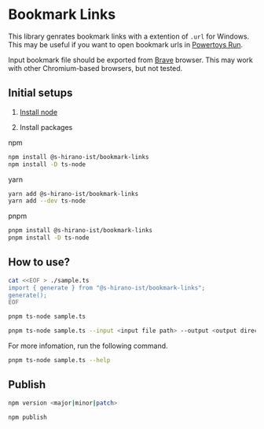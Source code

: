 # Bookmark Links

This library genrates bookmark links with a extention of `.url` for Windows.
This may be useful if you want to open bookmark urls in [Powertoys Run](https://learn.microsoft.com/windows/powertoys/run).

Input bookmark file should be exported from [Brave](https://brave.com/) browser.
This may work with other Chromium-based browsers, but not tested.

## Initial setups

1. [Install node](https://nodejs.org/)

2. Install packages

npm

```bash
npm install @s-hirano-ist/bookmark-links
npm install -D ts-node
```

yarn

```bash
yarn add @s-hirano-ist/bookmark-links
yarn add --dev ts-node
```

pnpm

```bash
pnpm install @s-hirano-ist/bookmark-links
pnpm install -D ts-node
```

## How to use?

```bash
cat <<EOF > ./sample.ts
import { generate } from "@s-hirano-ist/bookmark-links";
generate();
EOF
```

```bash
pnpm ts-node sample.ts
```

```bash
pnpm ts-node sample.ts --input <input file path> --output <output directory path>
```

For more infomation, run the following command.

```bash
pnpm ts-node sample.ts --help
```

## Publish

```bash
npm version <major|minor|patch>
```

```bash
npm publish
```

